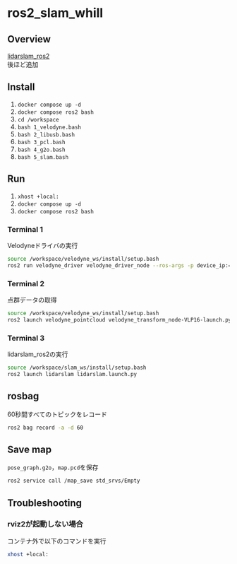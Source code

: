 # ros2_slam_whill

## Overview
[lidarslam_ros2](https://github.com/rsasaki0109/lidarslam_ros2) \
後ほど追加

## Install
1. `docker compose up -d`
2. `docker compose ros2 bash`
3. `cd /workspace`
4. `bash 1_velodyne.bash`
5. `bash 2_libusb.bash`
6. `bash 3_pcl.bash`
7. `bash 4_g2o.bash`
8. `bash 5_slam.bash`

## Run
1. `xhost +local:`
2. `docker compose up -d`
3. `docker compose ros2 bash`

### Terminal 1
Velodyneドライバの実行
```bash
source /workspace/velodyne_ws/install/setup.bash
ros2 run velodyne_driver velodyne_driver_node --ros-args -p device_ip:="192.168.1.201" -p model:="VLP16"
```

### Terminal 2
点群データの取得
```bash
source /workspace/velodyne_ws/install/setup.bash
ros2 launch velodyne_pointcloud velodyne_transform_node-VLP16-launch.py
```

### Terminal 3
lidarslam_ros2の実行
```bash
source /workspace/slam_ws/install/setup.bash
ros2 launch lidarslam lidarslam.launch.py
```

## rosbag
60秒間すべてのトピックをレコード
```bash
ros2 bag record -a -d 60
```

## Save map
`pose_graph.g2o`，`map.pcd`を保存
```bash
ros2 service call /map_save std_srvs/Empty
```

## Troubleshooting
### rviz2が起動しない場合
コンテナ外で以下のコマンドを実行
```bash
xhost +local:
```
